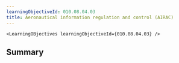 ```yaml
---
learningObjectiveId: 010.08.04.03
title: Aeronautical information regulation and control (AIRAC)
---
```


```tsx eval
<LearningOBjectives learningObjectiveId={010.08.04.03} />
```

## Summary
